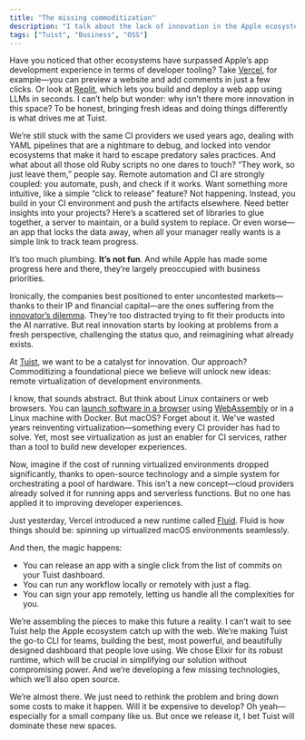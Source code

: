 ```yaml
---
title: "The missing commoditization"
description: "I talk about the lack of innovation in the Apple ecosystem and how Tuist is reimagining developer experiences."
tags: ["Tuist", "Business", "OSS"]
---
```


Have you noticed that other ecosystems have surpassed Apple’s app development experience in terms of developer tooling? Take [Vercel](https://vercel.com), for example—you can preview a website and add comments in just a few clicks. Or look at [Replit](https://replit.com), which lets you build and deploy a web app using LLMs in seconds. I can’t help but wonder: why isn’t there more innovation in this space? To be honest, bringing fresh ideas and doing things differently is what drives me at Tuist.

We’re still stuck with the same CI providers we used years ago, dealing with YAML pipelines that are a nightmare to debug, and locked into vendor ecosystems that make it hard to escape predatory sales practices. And what about all those old Ruby scripts no one dares to touch? “They work, so just leave them,” people say. Remote automation and CI are strongly coupled: you automate, push, and check if it works. Want something more intuitive, like a simple “click to release” feature? Not happening. Instead, you build in your CI environment and push the artifacts elsewhere. Need better insights into your projects? Here’s a scattered set of libraries to glue together, a server to maintain, or a build system to replace. Or even worse—an app that locks the data away, when all your manager really wants is a simple link to track team progress.

It’s too much plumbing. **It’s not fun**. And while Apple has made some progress here and there, they’re largely preoccupied with business priorities.

Ironically, the companies best positioned to enter uncontested markets—thanks to their IP and financial capital—are the ones suffering from the [innovator’s dilemma](https://en.wikipedia.org/wiki/The_Innovator%27s_Dilemma). They’re too distracted trying to fit their products into the AI narrative. But real innovation starts by looking at problems from a fresh perspective, challenging the status quo, and reimagining what already exists.

At [Tuist](https://tuist.dev), we want to be a catalyst for innovation. Our approach? Commoditizing a foundational piece we believe will unlock new ideas: remote virtualization of development environments.

I know, that sounds abstract. But think about Linux containers or web browsers. You can [launch software in a browser](https://stackblitz.com) using [WebAssembly](https://webassembly.org) or in a Linux machine with Docker. But macOS? Forget about it. We've wasted years reinventing virtualization—something every CI provider has had to solve. Yet, most see virtualization as just an enabler for CI services, rather than a tool to build new developer experiences.

Now, imagine if the cost of running virtualized environments dropped significantly, thanks to open-source technology and a simple system for orchestrating a pool of hardware. This isn’t a new concept—cloud providers already solved it for running apps and serverless functions. But no one has applied it to improving developer experiences.

Just yesterday, Vercel introduced a new runtime called [Fluid](https://vercel.com/fluid). Fluid is how things should be: spinning up virtualized macOS environments seamlessly.

And then, the magic happens:

- You can release an app with a single click from the list of commits on your Tuist dashboard.
- You can run any workflow locally or remotely with just a flag.
- You can sign your app remotely, letting us handle all the complexities for you.

We’re assembling the pieces to make this future a reality. I can’t wait to see Tuist help the Apple ecosystem catch up with the web. We’re making Tuist the go-to CLI for teams, building the best, most powerful, and beautifully designed dashboard that people love using. We chose Elixir for its robust runtime, which will be crucial in simplifying our solution without compromising power. And we’re developing a few missing technologies, which we’ll also open source.

We’re almost there. We just need to rethink the problem and bring down some costs to make it happen. Will it be expensive to develop? Oh yeah—especially for a small company like us. But once we release it, I bet Tuist will dominate these new spaces.
